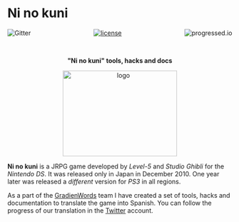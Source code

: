 # Ni no kuni

<p align="center">
<a href="https://gitter.im/pleonex/Ninokuni?utm_source=badge&utm_medium=badge&utm_campaign=pr-badge&utm_content=badge"><img alt="Gitter" src="https://badges.gitter.im/Join Chat.svg" align="left" /></a>
<a href="http://apache.org/licenses/LICENSE-2.0.html"><img alt="license" src="https://img.shields.io/badge/license-Apache%202.0-blue.svg?style=flat" /></a>
<a href="https://github.com/fehmicansaglam/progressed.io"><img alt="progressed.io" src="http://progressed.io/bar/100" align="right" /></a>
</p>

<br>
<p align="center"><b>"Ni no kuni" tools, hacks and docs</b></p>
<p align="center">
  <img alt="logo" src="http://img15.hostingpics.net/pics/846291logoninokunifinal.jpg" height="192" width="256" />
</p>

**Ni no kuni** is a JRPG game developed by *Level-5* and *Studio Ghibli* for the *Nintendo DS*. It was released only in Japan in December 2010. One year later was released a *different* version for *PS3* in all regions.

As a part of the [GradienWords](http://www.gradienwords.tk/) team I have created a set of tools, hacks and documentation to translate the game into Spanish. You can follow the progress of our translation in the [Twitter](https://twitter.com/gradienwords) account.
